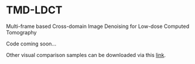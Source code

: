 # TMD-LDCT

Multi-frame based Cross-domain Image Denoising for Low-dose Computed Tomography



Code coming soon...

Other visual comparison samples can be downloaded via this [link]([LDCT-EVAL.zip](https://koreaoffice-my.sharepoint.com/:u:/g/personal/ycl92_korea_ac_kr/EZz6Ul2Rby5HvbO6MATEtDgB1-Mr_aKIEWPl3u4wCZxzYA?e=6m9g3u)).
